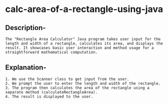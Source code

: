 # calc-area-of-a-rectangle-using-java
## Description-
    The "Rectangle Area Calculator" Java program takes user input for the length and width of a rectangle, calculates its area, and displays the result. It showcases basic user interaction and method usage for a straightforward mathematical computation.
## Explanation-
    1. We use the Scanner class to get input from the user.
    2. We prompt the user to enter the length and width of the rectangle.
    3. The program then calculates the area of the rectangle using a separate method (calculateRectangleArea).
    4. The result is displayed to the user.
